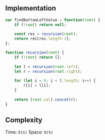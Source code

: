 ## Implementation
```js
var findBottomLeftValue = function(root) {
    if (!root) return null; 
    
    const res = recursion(root); 
    return res[res.length-1]; 
};

function recursion(root) {
    if (!root) return []; 
    
    let l = recursion(root.left); 
    let r = recursion(root.right); 
    
    for (let i = 0; i < l.length; i++) {
        r[i] = l[i]; 
    }
    
    return [root.val].concat(r); 
}
```

## Complexity
Time: `O(n)`
Space: `O(h)`
